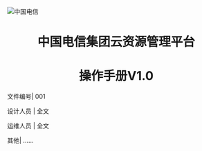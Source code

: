![中国电信](/images/zgdx.jpg)





# <center>中国电信集团云资源管理平台</center>
# <center>操作手册V1.0</center>



 文件编号| 001

 设计人员 | 全文

 运维人员 | 全文

 其他| ......



